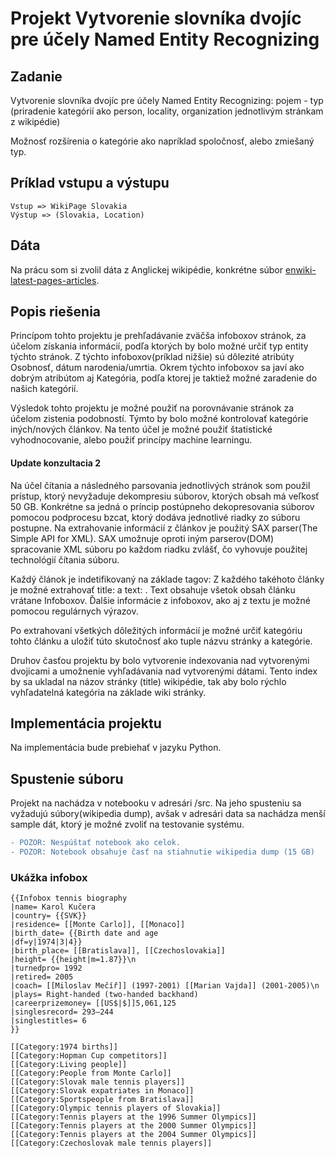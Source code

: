 # Projekt Vytvorenie slovníka dvojíc pre účely Named Entity Recognizing 


## Zadanie

Vytvorenie slovníka dvojíc pre účely Named Entity Recognizing: pojem - typ (priradenie kategórií ako person, locality, organization jednotlivým stránkam z wikipédie)

Možnosť rozšírenia o kategórie ako napríklad spoločnosť, alebo zmiešaný typ.

## Príklad vstupu a výstupu

```
Vstup => WikiPage Slovakia
Výstup => (Slovakia, Location)
```

## Dáta 

Na prácu som si zvolil dáta z Anglickej wikipédie, konkrétne súbor [enwiki-latest-pages-articles](http://dumps.wikimedia.org/skwiki/latest/enwiki-latest-pages-articles.xml.bz2).

## Popis riešenia

Princípom tohto projektu je prehľadávanie zväčša infoboxov stránok, za účelom získania informácií, podľa ktorých by bolo možné určiť typ entity týchto stránok. 
Z týchto infoboxov(príklad nižšie) sú dôlezité atribúty Osobnosť, dátum narodenia/umrtia. 
Okrem týchto infoboxov sa javí ako dobrým atribútom aj Kategória, podľa ktorej je taktiež možné zaradenie do našich kategórií.

Výsledok tohto projektu je možné použiť na porovnávanie stránok za účelom zistenia podobností. 
Týmto by bolo možné kontrolovať kategórie iných/nových článkov. 
Na tento účel je možné použiť štatistické vyhodnocovanie, alebo použiť princípy machine learningu.

#### Update konzultacia 2

Na účel čítania a následného parsovania jednotlivých stránok som použil prístup, ktorý nevyžaduje dekompresiu súborov, ktorých obsah má veľkosť 50 GB.
Konkrétne sa jedná o príncip postúpneho dekopresovania súborov pomocou podprocesu bzcat, ktorý dodáva jednotlivé riadky zo súboru postupne.
Na extrahovanie informácií z článkov je použitý SAX parser(The Simple API for XML).
SAX umožnuje oproti iným parserov(DOM) spracovanie XML súboru po každom riadku zvlášť, čo vyhovuje použitej technológií čítania súboru.

Každý článok je indetifikovaný na základe tagov: <page> </page>
Z každého takéhoto články je možné extrahovať title: <title> </title> a text: <text>.
Text obsahuje všetok obsah článku vrátane Infoboxov.
Ďalšie informácie z infoboxov, ako aj z textu je možné pomocou regulárnych výrazov.

Po extrahovaní všetkých dôležitých informácií je možné určiť kategóriu tohto článku a uložiť túto skutočnosť ako tuple názvu stránky a kategórie.

Druhov časťou projektu by bolo vytvorenie indexovania nad vytvorenými dvojicami a umožnenie vyhľadávania nad vytvorenými dátami. 
Tento index by sa ukladal na názov stránky (title) wikipédie, tak aby bolo rýchlo vyhľadatelná kategória na základe wiki stránky.
 

## Implementácia projektu

Na implementácia bude prebiehať v jazyku Python.

## Spustenie súboru

Projekt na nachádza v notebooku v adresári /src.
Na jeho spusteniu sa vyžadujú súbory(wikipedia dump), avšak v adresári data sa nachádza menší sample dát, ktorý je možné zvoliť na testovanie systému.

```diff
- POZOR: Nespúštať notebook ako celok. 
- POZOR: Notebook obsahuje časť na stiahnutie wikipedia dump (15 GB)

```

### Ukážka infobox

```
{{Infobox tennis biography
|name= Karol Kučera
|country= {{SVK}}
|residence= [[Monte Carlo]], [[Monaco]]
|birth_date= {{Birth date and age
|df=y|1974|3|4}}
|birth_place= [[Bratislava]], [[Czechoslovakia]]
|height= {{height|m=1.87}}\n
|turnedpro= 1992
|retired= 2005
|coach= [[Miloslav Mečíř]] (1997-2001) [[Marian Vajda]] (2001-2005)\n
|plays= Right-handed (two-handed backhand)
|careerprizemoney= [[US$|$]]5,061,125
|singlesrecord= 293–244
|singlestitles= 6
}}

[[Category:1974 births]]
[[Category:Hopman Cup competitors]]
[[Category:Living people]]
[[Category:People from Monte Carlo]]
[[Category:Slovak male tennis players]]
[[Category:Slovak expatriates in Monaco]]
[[Category:Sportspeople from Bratislava]]
[[Category:Olympic tennis players of Slovakia]]
[[Category:Tennis players at the 1996 Summer Olympics]]
[[Category:Tennis players at the 2000 Summer Olympics]]
[[Category:Tennis players at the 2004 Summer Olympics]]
[[Category:Czechoslovak male tennis players]]
```